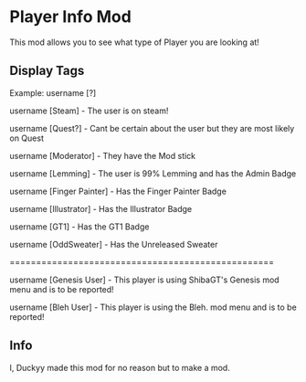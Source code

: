 
# Player Info Mod

This mod allows you to see what type of Player you are looking at!

## Display Tags

Example: username [?]

username [Steam] - The user is on steam!

username [Quest?] - Cant be certain about the user but they are most likely on Quest

username [Moderator] - They have the Mod stick

username [Lemming] - The user is 99% Lemming and has the Admin Badge

username [Finger Painter] - Has the Finger Painter Badge

username [Illustrator] - Has the Illustrator Badge

username [GT1] - Has the GT1 Badge

username [OddSweater] - Has the Unreleased Sweater

==================================================

username [Genesis User] - This player is using ShibaGT's Genesis mod menu and is to be reported!

username [Bleh User] - This player is using the Bleh. mod menu and is to be reported!

## Info
I, Duckyy made this mod for no reason but to make a mod.
